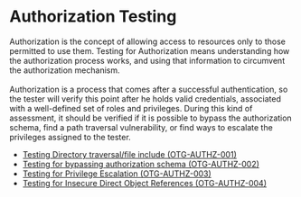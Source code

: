 # Authorization Testing

Authorization is the concept of allowing access to resources only to those permitted to use them. Testing for Authorization means understanding how the authorization process works, and using that information to circumvent the authorization mechanism.<br><br>
Authorization is a process that comes after a successful authentication, so the tester will verify this point after he holds valid credentials, associated with a well-defined set of roles and privileges. During this kind of assessment, it should be verified if it is possible to bypass the authorization schema, find a path traversal vulnerability, or find ways to escalate the privileges assigned to the tester.

* [Testing Directory traversal/file include (OTG-AUTHZ-001)](./testing_directory_traversalfile_include_otg-authz-001.html)
* [Testing for bypassing authorization schema (OTG-AUTHZ-002)](./testing_for_bypassing_authorization_schema_otg-authz-002.html)
* [Testing for Privilege Escalation (OTG-AUTHZ-003)](./testing_for_privilege_escalation_otg-authz-003.html)
* [Testing for Insecure Direct Object References (OTG-AUTHZ-004)](./testing_for_insecure_direct_object_references_otg-authz-004.html)
